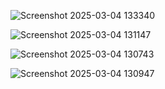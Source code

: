 ![Screenshot 2025-03-04 133340](https://github.com/user-attachments/assets/a58f0e52-3309-4714-a5b8-1accbe790dd7)







![Screenshot 2025-03-04 131147](https://github.com/user-attachments/assets/af8bb373-4f4e-468e-aab0-06b2757969b3)







![Screenshot 2025-03-04 130743](https://github.com/user-attachments/assets/22f4364f-01b5-4600-a45d-7f8967503a24)





![Screenshot 2025-03-04 130947](https://github.com/user-attachments/assets/fb71a345-925a-448f-a18f-dbc629cac0c3)
